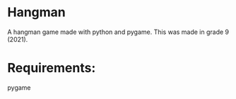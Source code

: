 # Hangman
A hangman game made with python and pygame.
This was made in grade 9 (2021). 
# Requirements:
pygame
